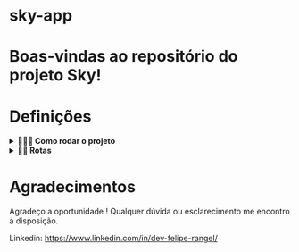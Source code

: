 # sky-app

# Boas-vindas ao repositório do projeto Sky!

# Definições

<details>
  <summary><strong>🤷🏽‍♀️ Como rodar o projeto</strong></summary>
  <br />
  
  Para rodar o projeto certifique que a porta 3001 está liberada e o mongo está configurado na porta 27017.<br />
  Vá para para a branch master com o comando git checkout master e dê um pull.<br />
  Após o pull dê um npm install para instalar as dependências e após isso apenas rode o comando npm run dev para rodar o servidor no modo watch ou npm run start para uma maneira estática.
  

<br />
</details>

<details>
  <summary><strong>👨‍💻 Rotas</strong></summary>

  Rotas para consulta: <br />
  * Método GET na rota "/" para testar se o servidor funciona. <br />
  * Método POST na rota "/user" para criar um usuário de acordo com as regras do desafio. <br />
  * Método POST na rota "/sign" para simular o signup proposto. <br />
  * Método GET na rota "/search" para testar de acordo com o token Bearer no headers authorization. (OBS: paramêtros de checagem do userId não foram implementados por questão de tempo) <br />

<br />
</details>

 # Agradecimentos

  Agradeço a oportunidade ! Qualquer dúvida ou esclarecimento me encontro á disposição.
  
  Linkedin: https://www.linkedin.com/in/dev-felipe-rangel/


<br />
